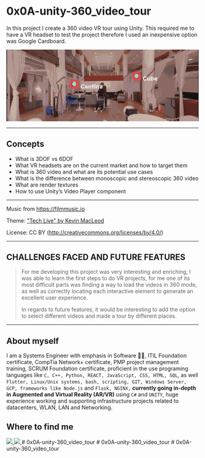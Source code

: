 # 0x0A-unity-360_video_tour

In this project I create a 360 video VR tour using Unity. This required me to have a VR headset to test the project therefore I used an inexpensive option was Google Cardboard.

![image](https://raw.githubusercontent.com/mateo-a/0x0A-unity-360_video_tour/main/test.gif)

---
## Concepts
- What is 3DOF vs 6DOF
- What VR headsets are on the current market and how to target them
- What is 360 video and what are its potential use cases
- What is the difference between monoscopic and stereoscopic 360 video
- What are render textures
- How to use Unity’s Video Player component

---
Music from <https://filmmusic.io>

Theme: ["Tech Live" by Kevin MacLeod](https://incompetech.com)

License: CC BY (http://creativecommons.org/licenses/by/4.0/)

---
## CHALLENGES FACED AND FUTURE FEATURES
> For me developing this project was very interesting and enriching, I was able to learn the first steps to do VR projects, for me one of its most difficult parts was finding a way to load the videos in 360 mode, as well as correctly locating each interactive element to generate an excellent user experience.
>
> In regards to future features, it would be interesting to add the option to select different videos and made a tour by different places.
---
## About myself
I am a Systems Engineer with emphasis in Software :man_technologist:, ITIL Foundation certificate, CompTia Network+ certificate, PMP project management training, SCRUM Foundation certificate, proficient in the use programing languages like `C, C++, Python, REACT, JavaScript, CSS, HTML, SQL`, as well `Flutter, Linux/Unix systems, bash, scripting, GIT, Windows Server, GCP, frameworks like Node.js` and `Flask, NGINX,` **currently going in-depth in Augmented and Virtual Reality (AR/VR)** using `C#` and `UNITY`, huge experience working and supporting infrastructure projects related to datacenters, WLAN, LAN and Networking.

## Where to find me
<a href="https://www.linkedin.com/in/john-alexander-urrego/">
  <img src="https://img.shields.io/badge/linkedin-%230077B5.svg?&style=for-the-badge&logo=linkedin&logoColor=white" />
</a>
<a href="https://twitter.com/mateo_a">
  <img src="https://img.shields.io/badge/Twitter-1DA1F2?style=for-the-badge&logo=twitter&logoColor=white" />        
</a>
# 0x0A-unity-360_video_tour
# 0x0A-unity-360_video_tour
# 0x0A-unity-360_video_tour

